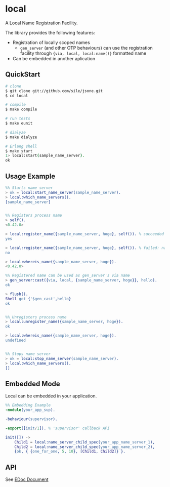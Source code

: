 local
=====

A Local Name Registration Facility.

The library provides the following features:
- Registration of locally scoped names
  - `gen_server` (and other OTP behaviours) can use the registration facility through `{via, local, local:name()}` formatted name
- Can be embedded in another aplication

QuickStart
----------
```bash
# clone
$ git clone git://github.com/sile/jsone.git
$ cd local

# compile
$ make compile

# run tests
$ make eunit

# dialyze
$ make dialyze

# Erlang shell
$ make start
1> local:start(sample_name_server).
ok
```

Usage Example
-------------
```erlang
%% Starts name server
> ok = local:start_name_server(sample_name_server).
> local:which_name_servers().
[sample_name_server]


%% Registers process name
> self().
<0.42.0>

> local:register_name({sample_name_server, hoge}, self()). % succeeded
yes

> local:register_name({sample_name_server, hoge}, self()). % failed: name collision
no

> local:whereis_name({sample_name_server, hoge}).
<0.42.0>

%% Registered name can be used as gen_server's via name
> gen_server:cast({via, local, {sample_name_server, hoge}}, hello).
ok

> flush().
Shell got {'$gen_cast',hello}
ok


%% Unregisters process name
> local:unregister_name({sample_name_server, hoge}).
ok

> local:whereis_name({sample_name_server, hoge}).
undefined


%% Stops name server
> ok = local:stop_name_server(sample_name_server).
> local:which_name_servers().
[]
```

Embedded Mode
-------------

Local can be embedded in your application.

```erlang
%% Embedding Example
-module(your_app_sup).

-behaviour(supervisor).

-export([init/1]). % 'supervisor' callback API

init([]) ->
    Child1 = local:name_server_child_spec(your_app_name_server_1),
    Child2 = local:name_server_child_spec(your_app_name_server_2),
    {ok, { {one_for_one, 5, 10}, [Child1, Child2]} }.
```

API
---
See [EDoc Document](doc/local.md)
